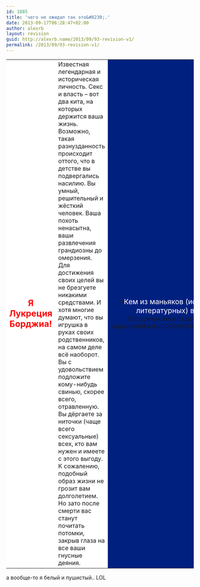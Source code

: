 ```yaml
---
id: 1885
title: 'чего не ожидал так это&#8230;.'
date: 2013-09-17T06:28:47+02:00
author: alexrb
layout: revision
guid: http://alexrb.name/2013/09/93-revision-v1/
permalink: /2013/09/93-revision-v1/
---
```

<table border=0 width=300 cellspacing=1 cellpadding=5 bgcolor=#404040> 

<td bgcolor=#FFFFFF align=center><big><big><font color=#FF0000><b>Я Лукреция Борджиа!</b></font></big></big></td> 
<td align=left bgcolor=#FFFFFF>Известная легендарная и историческая личность. Секс и власть – вот два кита, на которых держится ваша жизнь. Возможно, такая разнузданность происходит оттого, что в детстве вы подвергались насилию. Вы умный, решительный и жёсткий человек. Ваша похоть ненасытна, ваши развлечения грандиозны до омерзения. Для достижения своих целей вы не брезгуете никакими средствами. И хотя многие думают, что вы игрушка в руках своих родственников, на самом деле всё наоборот. Вы с удовольствием подложите кому-нибудь свинью, скорее всего, отравленную. Вы дёргаете за ниточки (чаще всего сексуальные) всех, кто вам нужен и имеете с этого выгоду. К сожалению, подобный образ жизни не грозит вам долголетием. Но зато после смерти вас станут почитать потомки, закрыв глаза на все ваши гнусные деяния.</td> 
<td align=center bgcolor=#002080>[<big><font color=#FFFFFF>Кем из маньяков (исторических или литературных) вы были бы?</font></big>](http://www.aeterna.ru/cgi-bin/maina.cgi?page=test0&link=000000:000003:0002TM:000003)</td> </table> 

а вообще-то я белый и пушистый.. LOL